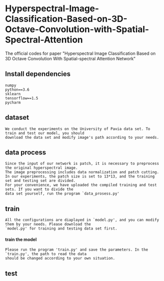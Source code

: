 # Hyperspectral-Image-Classification-Based-on-3D-Octave-Convolution-with-Spatial-Spectral-Attention
The official codes for paper "Hyperspectral Image Classification Based on 3D Octave Convolution With Spatial-spectral Attention Network"
## Install dependencies
    numpy
    python==3.6
    sklearn
    tensorflow==1.5
    pycharm
## dataset
    We conduct the experiments on the University of Pavia data set. To train and test our model, you should 
    download the data set and modify image's path according to your needs.
## data process 
    Since the input of our network is patch, it is necessary to preprocess the original hyperspectral image. 
    The image preprocessing includes data normalization and patch cutting. 
    In our experiments, the patch size is set to 13*13, and the training set and testing set are divided.
    For your convenience, we have uploaded the compiled training and test sets. If you want to divide the 
    data set yourself, run the program `data_prosess.py'      
## train
    All the configurations are diaplayed in `model.py', and you can modify them by your needs. Please download the
    `model.py' for training and testing data set first.    
#### train the model
    Please run the program 'train.py' and save the parameters. In the `train.py', the path to read the data
    should be changed according to your own situation.
## test
